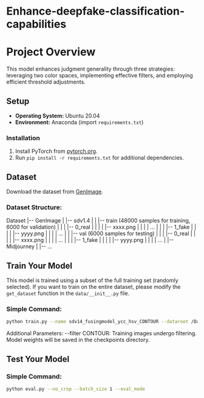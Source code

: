 # Enhance-deepfake-classification-capabilities

# Project Overview

This model enhances judgment generality through three strategies: leveraging two color spaces, implementing effective filters, and employing efficient threshold adjustments.

## Setup
- **Operating System:** Ubuntu 20.04
- **Environment:** Anaconda (import `requirements.txt`)

### Installation
1. Install PyTorch from [pytorch.org](https://pytorch.org).
2. Run `pip install -r requirements.txt` for additional dependencies.

## Dataset
Download the dataset from [GenImage](https://github.com/GenImage-Dataset/GenImage).

### Dataset Structure:
Dataset
|-- GenImage
|   |-- sdv1.4
|   |   |-- train (48000 samples for training, 6000 for validation)
|   |   |   |-- 0_real
|   |   |   |   |-- xxxx.png
|   |   |   |   ...
|   |   |   |-- 1_fake
|   |   |   |   |-- yyyy.png
|   |   |   |   ...
|   |   |-- val (6000 samples for testing)
|   |   |   |-- 0_real
|   |   |   |   |-- xxxx.png
|   |   |   |   ...
|   |   |   |-- 1_fake
|   |   |   |   |-- yyyy.png
|   |   |   |   ...
|   |-- Midjourney
|   |-- ...



## Train Your Model

This model is trained using a subset of the full training set (randomly selected). If you want to train on the entire dataset, please modify the `get_dataset` function in the `data/__init__.py` file.

### Simple Command:
```bash
python train.py --name sdv14_fusingmodel_ycc_hsv_CONTOUR --dataroot /Dataset/GenImage/stable_diffusion_v_1_4
```
Additional Parameters:
--filter CONTOUR: Training images undergo filtering.
Model weights will be saved in the checkpoints directory.
## Test Your Model
### Simple Command:
```bash
python eval.py --no_crop --batch_size 1 --eval_mode
```


